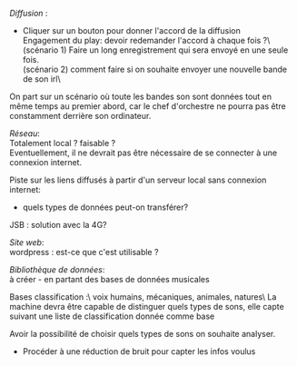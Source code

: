 _Diffusion_ : 
- Cliquer sur un bouton pour donner l'accord de la diffusion\
Engagement du play: devoir redemander l'accord à chaque fois ?\ 
(scénario 1) Faire un long enregistrement qui sera envoyé en une seule fois.\
(scénario 2) comment faire si on souhaite envoyer une nouvelle bande de son irl\ 

On part sur un scénario où toute les bandes son sont données tout en même temps au premier abord, car
le chef d'orchestre ne pourra pas être constamment derrière son ordinateur.

_Réseau_:\
Totalement local ? faisable ?\
Eventuellement, il ne devrait pas être nécessaire de se connecter à une connexion internet.

Piste sur les liens diffusés à partir d'un serveur local sans connexion internet: 
- quels types de données peut-on transférer?

JSB : solution avec la 4G? 

_Site web_:\
wordpress : est-ce que c'est utilisable ? 

_Bibliothèque de données_:\
à créer - en partant des bases de données musicales

Bases classification :\ 
voix humains, mécaniques, animales, natures\ 
La machine devra être capable de distinguer quels types de sons, elle capte suivant une liste de classification donnée comme base


Avoir la possibilité de choisir quels types de sons on souhaite analyser. 
- Procéder à une réduction de bruit pour capter les infos voulus 